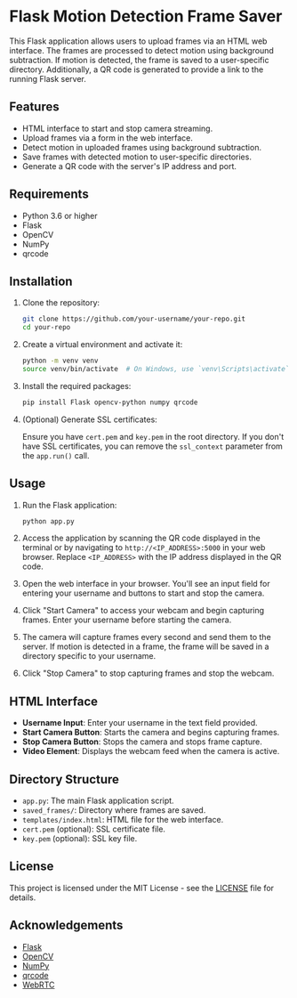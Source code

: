# Flask Motion Detection Frame Saver

This Flask application allows users to upload frames via an HTML web interface. The frames are processed to detect motion using background subtraction. If motion is detected, the frame is saved to a user-specific directory. Additionally, a QR code is generated to provide a link to the running Flask server.

## Features

- HTML interface to start and stop camera streaming.
- Upload frames via a form in the web interface.
- Detect motion in uploaded frames using background subtraction.
- Save frames with detected motion to user-specific directories.
- Generate a QR code with the server's IP address and port.

## Requirements

- Python 3.6 or higher
- Flask
- OpenCV
- NumPy
- qrcode

## Installation

1. Clone the repository:

    ```bash
    git clone https://github.com/your-username/your-repo.git
    cd your-repo
    ```

2. Create a virtual environment and activate it:

    ```bash
    python -m venv venv
    source venv/bin/activate  # On Windows, use `venv\Scripts\activate`
    ```

3. Install the required packages:

    ```bash
    pip install Flask opencv-python numpy qrcode
    ```

4. (Optional) Generate SSL certificates:

    Ensure you have `cert.pem` and `key.pem` in the root directory. If you don't have SSL certificates, you can remove the `ssl_context` parameter from the `app.run()` call.

## Usage

1. Run the Flask application:

    ```bash
    python app.py
    ```

2. Access the application by scanning the QR code displayed in the terminal or by navigating to `http://<IP_ADDRESS>:5000` in your web browser. Replace `<IP_ADDRESS>` with the IP address displayed in the QR code.

3. Open the web interface in your browser. You'll see an input field for entering your username and buttons to start and stop the camera.

4. Click "Start Camera" to access your webcam and begin capturing frames. Enter your username before starting the camera.

5. The camera will capture frames every second and send them to the server. If motion is detected in a frame, the frame will be saved in a directory specific to your username.

6. Click "Stop Camera" to stop capturing frames and stop the webcam.

## HTML Interface

- **Username Input**: Enter your username in the text field provided.
- **Start Camera Button**: Starts the camera and begins capturing frames.
- **Stop Camera Button**: Stops the camera and stops frame capture.
- **Video Element**: Displays the webcam feed when the camera is active.

## Directory Structure

- `app.py`: The main Flask application script.
- `saved_frames/`: Directory where frames are saved.
- `templates/index.html`: HTML file for the web interface.
- `cert.pem` (optional): SSL certificate file.
- `key.pem` (optional): SSL key file.

## License

This project is licensed under the MIT License - see the [LICENSE](LICENSE) file for details.

## Acknowledgements

- [Flask](https://flask.palletsprojects.com/)
- [OpenCV](https://opencv.org/)
- [NumPy](https://numpy.org/)
- [qrcode](https://pypi.org/project/qrcode/)
- [WebRTC](https://webrtc.org/)


